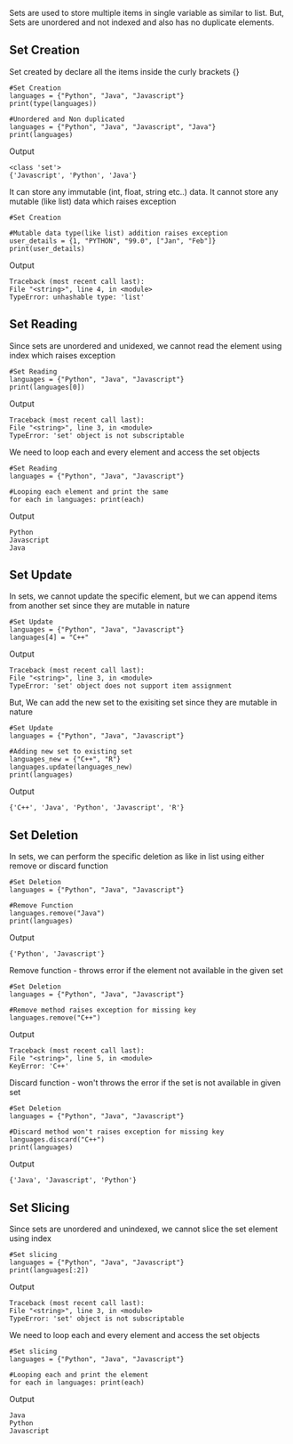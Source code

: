 Sets are used to store multiple items in single variable as similar to list. But, Sets are unordered and not indexed and also has no duplicate elements.

## **Set Creation**
Set created by declare all the items inside the curly brackets {}

    #Set Creation
    languages = {"Python", "Java", "Javascript"}
    print(type(languages))

    #Unordered and Non duplicated
    languages = {"Python", "Java", "Javascript", "Java"}
    print(languages)

 Output

    <class 'set'>
    {'Javascript', 'Python', 'Java'}

It can store any immutable (int, float, string etc..) data. It cannot store any mutable (like list) data which raises exception

    #Set Creation

    #Mutable data type(like list) addition raises exception
    user_details = {1, "PYTHON", "99.0", ["Jan", "Feb"]}
    print(user_details)

 Output

    Traceback (most recent call last):
    File "<string>", line 4, in <module>
    TypeError: unhashable type: 'list'

## **Set Reading**
Since sets are unordered and unidexed, we cannot read the element using index which raises exception

    #Set Reading
    languages = {"Python", "Java", "Javascript"}
    print(languages[0])

 Output

    Traceback (most recent call last):
    File "<string>", line 3, in <module>
    TypeError: 'set' object is not subscriptable

We need to loop each and every element and access the set objects

    #Set Reading
    languages = {"Python", "Java", "Javascript"}

    #Looping each element and print the same
    for each in languages: print(each)

 Output

    Python
    Javascript
    Java

## **Set Update**
In sets, we cannot update the specific element, but we can append items from another set since they are mutable in nature

    #Set Update
    languages = {"Python", "Java", "Javascript"}
    languages[4] = "C++"

 Output

    Traceback (most recent call last):
    File "<string>", line 3, in <module>
    TypeError: 'set' object does not support item assignment

But, We can add the new set to the exisiting set since they are mutable in nature

    #Set Update
    languages = {"Python", "Java", "Javascript"}

    #Adding new set to existing set
    languages_new = {"C++", "R"}
    languages.update(languages_new)
    print(languages)

 Output

    {'C++', 'Java', 'Python', 'Javascript', 'R'}

## **Set Deletion**
In sets, we can perform the specific deletion as like in list using either remove or discard function

    #Set Deletion
    languages = {"Python", "Java", "Javascript"}

    #Remove Function
    languages.remove("Java")
    print(languages)

 Output

    {'Python', 'Javascript'}


Remove function - throws error if the element not available in the given set

    #Set Deletion
    languages = {"Python", "Java", "Javascript"}

    #Remove method raises exception for missing key
    languages.remove("C++")

 Output

    Traceback (most recent call last):
    File "<string>", line 5, in <module>
    KeyError: 'C++'


Discard function - won't throws the error if the set is not available in given set

    #Set Deletion
    languages = {"Python", "Java", "Javascript"}

    #Discard method won't raises exception for missing key
    languages.discard("C++")
    print(languages)

 Output

    {'Java', 'Javascript', 'Python'}

## **Set Slicing**
Since sets are unordered and unindexed, we cannot slice the set element using index

    #Set slicing
    languages = {"Python", "Java", "Javascript"}
    print(languages[:2])

 Output

    Traceback (most recent call last):
    File "<string>", line 3, in <module>
    TypeError: 'set' object is not subscriptable

We need to loop each and every element and access the set objects

    #Set slicing
    languages = {"Python", "Java", "Javascript"}

    #Looping each and print the element
    for each in languages: print(each)

 Output

    Java
    Python
    Javascript